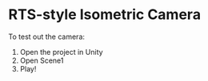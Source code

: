 # RTS-style Isometric Camera

To test out the camera:<br>
1) Open the project in Unity<br>
2) Open Scene1<br>
3) Play!
